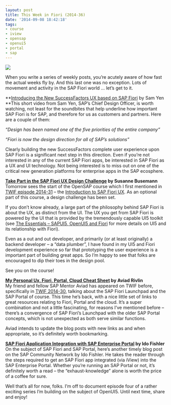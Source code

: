 ```yaml
---
layout: post
title: This Week in Fiori (2014-36)
date: '2014-09-08 18:42:18'
tags:
- course
- iview
- opensap
- openui5
- portal
- sap
---
```



![](https://experience.sap.com/wp-content/themes/experience-main/fiori/img/Detail-Suggestion-SAP-Fiori-Guidelines-link.png)

When you write a series of weekly posts, you’re acutely aware of how fast the actual weeks fly by. And this last one was no exception. Lots of movement and activity in the SAP Fiori world … let’s get to it.

**[Introducing the New SuccessFactors UX based on SAP Fiori](https://www.youtube.com/watch?v=6wJz-mams2Y) by Sam Yen  
**This short video from Sam Yen, SAP’s Chief Design Officer, is worth watching, not least for the soundbites that help underline how important SAP Fiori is for SAP, and therefore for us as customers and partners. Here are a couple of them:

*“Design has been named one of the five priorities of the entire company”*

*“Fiori is now the design direction for all of SAP’s solutions”*

Clearly building the new SuccessFactors complete user experience upon SAP Fiori is a significant next step in this direction. Even if you’re not interested in any of the current SAP Fiori apps, be interested in SAP Fiori as a UX and UI technology. Not being interested is to miss out on one of the critical new generation platforms for enterprise apps in the SAP ecosphere.

**[Take Part in the SAP Fiori UX Design Challenge](http://scn.sap.com/community/mobile/blog/2014/09/08/take-part-in-the-sap-fiori-ux-design-challenge) by Susanne Busemann**  
 Tomorrow sees the start of the OpenSAP course which I first mentioned in [TWIF episode 2014-31](http://pipetree.com/qmacro/blog/2014/08/this-week-in-fiori-2014-31/) – the [Introduction to SAP Fiori UX](https://open.sap.com/course/fiori1). As an optional part of this course, a design challenge has been set.

If you don’t know already, a large part of the philosophy behind SAP Fiori is about the UX, as distinct from the UI. The UX you get from SAP Fiori is powered by the UI that is provided by the tremendously capable UI5 toolkit (see [The Essentials – SAPUI5, OpenUI5 and Fiori](http://www.bluefinsolutions.com/Blogs/DJ-Adams/February-2014/The-essentials-SAP-UI5-OpenUI5-and-Fiori/) for more details on UI5 and its relationship with Fiori).

Even as a out and out developer, and primarily (or at least originally) a backend developer – a “data plumber”, I have found in my UI5 and Fiori development experience so far that prototyping the user experience is a important part of building great apps. So I’m happy to see that folks are encouraged to dip their toes in the design pool.

See you on the course!

**[My Personal Ux, Fiori, Portal, Cloud Cheat Sheet](http://scn.sap.com/people/aviad.rivlin/blog/2014/09/08/my-personal-ux-fiori-portal-cloud-cheat-sheet) by Aviad Rivlin**  
 My friend and fellow SAP Mentor Aviad has appeared on TWIF before, specifically in [TWIF 2014-30](http://pipetree.com/qmacro/blog/2014/07/this-week-in-fiori-2014-30/), talking about the SAP Fiori Launchpad and the SAP Portal of course. This time he’s back, with a nice little set of links to great resources relating to Fiori, Portal and the cloud. It’s a super combination and not a little fascinating, for reasons I’ve mentioned before – there’s a convergence of SAP Fiori’s Launchpad with the older SAP Portal concepts, which is not unexpected as both serve similar functions.

Aviad intends to update the blog posts with new links as and when appropriate, so it’s definitely worth bookmarking.

**[SAP Fiori Application Integration with SAP Enterprise Portal](http://scn.sap.com/community/enterprise-portal/blog/2014/09/05/sap-fiori-apllication-integration-with-sap-enterprise-portal) by Ido Fishler**  
 On the subject of SAP Fiori and SAP Portal, here’s another timely blog post on the SAP Community Network by Ido Fishler. He takes the reader through the steps required to get an SAP Fiori app integrated (via iView) into the SAP Enterprise Portal. Whether you’re running an SAP Portal or not, it’s definitely worth a read – the “exhaust-knowledge” alone is worth the price of a coffee for sure.

Well that’s all for now, folks. I’m off to document episode four of a rather exciting series I’m building on the subject of OpenUI5. Until next time, share and enjoy!

 

##### 

##### 

 


